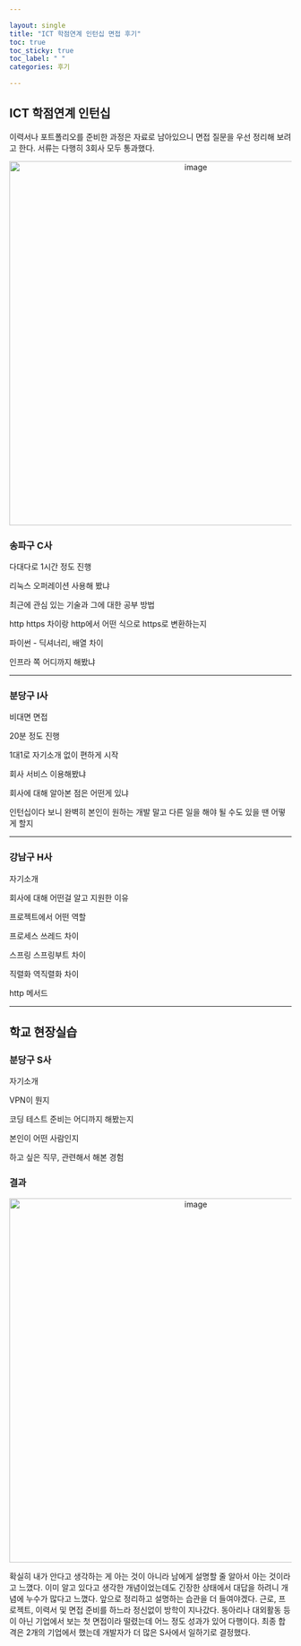 ```yaml
---

layout: single
title: "ICT 학점연계 인턴십 면접 후기"
toc: true
toc_sticky: true
toc_label: " "
categories: 후기

---
```


## ICT 학점연계 인턴십

이력서나 포트폴리오를 준비한 과정은 자료로 남아있으니 면접 질문을 우선 정리해 보려고 한다.
서류는 다행히 3회사 모두 통과했다.

<center><img width="650" alt="image" src="https://github.com/why-only-english/why-only-english/assets/114092152/9a510e0b-203a-4b2c-a37f-2cedaf3ef862"></center>


### 송파구 C사

다대다로 1시간 정도 진행

리눅스 오퍼레이션 사용해 봤냐

최근에 관심 있는 기술과 그에 대한 공부 방법

http https 차이랑 http에서 어떤 식으로 https로 변환하는지

파이썬 - 딕셔너리, 배열 차이

인프라 쪽 어디까지 해봤냐

---

### 분당구 I사

비대면 면접

20분 정도 진행

1대1로 자기소개 없이 편하게 시작

회사 서비스 이용해봤냐 

회사에 대해 알아본 점은 어떤게 있냐

인턴십이다 보니 완벽히 본인이 원하는 개발 말고 다른 일을 해야 될 수도 있을 땐 어떻게 할지

---

### 강남구 H사

자기소개

회사에 대해 어떤걸 알고 지원한 이유

프로젝트에서 어떤 역할

프로세스 쓰레드 차이

스프링 스프링부트 차이

직렬화 역직렬화 차이

http 메서드

---

## 학교 현장실습

### 분당구 S사

자기소개

VPN이 뭔지

코딩 테스트 준비는 어디까지 해봤는지

본인이 어떤 사람인지

하고 싶은 직무, 관련해서 해본 경험

### 결과

<center><img width="650" alt="image" src="https://github.com/why-only-english/why-only-english/assets/114092152/6b4ed1bc-33fc-4d1a-8db4-117c67f4bb40"></center>


확실히 내가 안다고 생각하는 게 아는 것이 아니라 남에게 설명할 줄 알아서 아는 것이라고 느꼈다. 이미 알고 있다고 생각한 개념이었는데도 긴장한 상태에서 대답을 하려니 개념에 누수가 많다고 느꼈다. 앞으로 정리하고 설명하는 습관을 더 들여야겠다. 근로, 프로젝트, 이력서 및 면접 준비를 하느라 정신없이 방학이 지나갔다. 동아리나 대외활동 등이 아닌 기업에서 보는 첫 면접이라 떨렸는데 어느 정도 성과가 있어 다행이다. 최종 합격은 2개의 기업에서 했는데 개발자가 더 많은 S사에서 일하기로 결정했다.